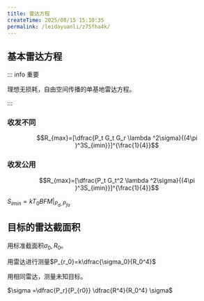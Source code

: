 ```yaml
---
title: 雷达方程
createTime: 2025/08/15 15:10:35
permalink: /leidayuanli/z75fha4k/
---
```

## **基本雷达方程**

::: info 重要

理想无损耗，自由空间传播的单基地雷达方程。

:::

### **收发不同**

$$R_{max}=[\dfrac{P_t G_t G_r \lambda ^2\sigma}{(4\pi )^3S_{imin}}]^{\frac{1}{4}}$$

### **收发公用**

$$R_{max}=[\dfrac{P_t G_t^2 \lambda ^2\sigma}{(4\pi )^3S_{imin}}]^{\frac{1}{4}}$$

$S_{imin}=kT_0BFM|_{P_d,P_{fa}}$

## **目标的雷达截面积**

用标准截面积$\sigma_0,R_0$。

用雷达进行测量$P_{r_0}=k\dfrac{\sigma_0}{R_0^4}$

用相同雷达，测量未知目标。

$\sigma =\dfrac{P_r}{P_{r0}} \dfrac{R^4}{R_0^4} \sigma$